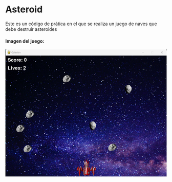 <h1>Asteroid</h1>

<p>Este es un código de prática en el que se realiza un juego de naves que debe destruir asteroides</p>

<h4>Imagen del juego:</h4>
<img src="example.png">